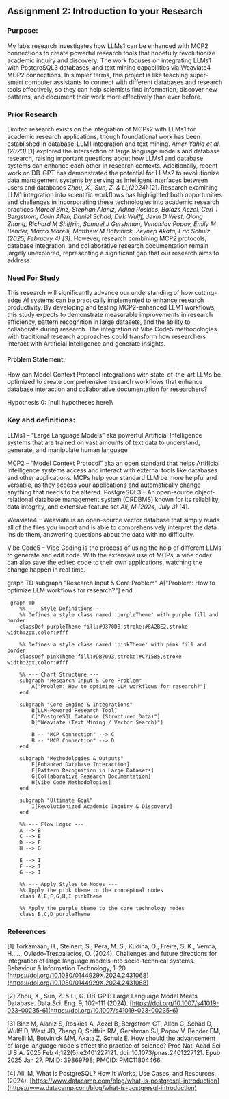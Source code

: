 ## Assignment 2: Introduction to your Research

### Purpose: 

My lab’s research investigates how LLMs1 can be enhanced with MCP2 connections to create powerful research tools that hopefully revolutionize academic inquiry and discovery. The work focuses on integrating LLMs1 with PostgreSQL3 databases, and text mining capabilities via Weaviate4 MCP2 connections. In simpler terms, this project is like teaching super-smart computer assistants to connect with different databases and research tools effectively, so they can help scientists find information, discover new patterns, and document their work more effectively than ever before.


### Prior Research

 Limited research exists on the integration of MCPs2 with LLMs1 for academic research applications, though foundational work has been established in database-LLM1 integration and text mining. _Amer-Yahia et al. (2023)_ [1] explored the intersection of large language models and database research, raising important questions about how LLMs1 and database systems can enhance each other in research contexts. Additionally, recent work on DB-GPT has demonstrated the potential for LLMs2 to revolutionize data management systems by serving as intelligent interfaces between users and databases _Zhou, X., Sun, Z. & Li,(2024)_ [2]. Research examining LLM1 integration into scientific workflows has highlighted both opportunities and challenges in incorporating these technologies into academic research practices _Marcel Binz, Stephan Alaniz, Adina Roskies, Balazs Aczel, Carl T Bergstrom, Colin Allen, Daniel Schad, Dirk Wulff, Jevin D West, Qiong Zhang, Richard M Shiffrin, Samuel J Gershman, Vencislav Popov, Emily M Bender, Marco Marelli, Matthew M Botvinick, Zeynep Akata, Eric Schulz (2025, February 4) [3]_. However, research combining MCP2 protocols, database integration, and collaborative research documentation remain largely unexplored, representing a significant gap that our research aims to address.

### Need For Study 

This research will significantly advance our understanding of how cutting-edge AI systems can be practically implemented to enhance research productivity. By developing and testing MCP2-enhanced LLM1 workflows, this study expects to demonstrate measurable improvements in research efficiency, pattern recognition in large datasets, and the ability to collaborate during research. The integration of Vibe Code5 methodologies with traditional research approaches could transform how researchers interact with Artificial Intelligence and generate insights.

#### Problem Statement: 

How can Model Context Protocol integrations with state-of-the-art LLMs be optimized to create comprehensive research workflows that enhance database interaction  and collaborative documentation for researchers?

Hypothesis 0: [null hypotheses here]\

### Key and definitions:
LLMs1 – “Large Language Models” aka powerful Artificial Intelligence systems that are trained on vast amounts of text data to understand, generate, and manipulate human language

MCP2 – “Model Context Protocol” aka an open standard that helps Artificial Intelligence systems access and interact with external tools like databases and other applications. MCPs help your standard LLM be more helpful and versatile, as they access your applications and automatically change anything that needs to be altered.
PostgreSQL3 – An open-source object-relational database management system (ORDBMS) known for its reliability, data integrity, and extensive feature set _Ali, M (2024, July 3)_ [4].

Weaviate4 – Weaviate is an open-source vector database that simply reads all of the files you import and is able to comprehensively interpret the data inside them, answering questions about the data with no difficulty.

Vibe Code5 – Vibe Coding is the process of using the help of different LLMs to generate and edit code. With the extensive use of MCPs, a vibe coder can also save the edited code to their own applications, watching the change happen in real time.

graph TD
    subgraph "Research Input & Core Problem"
        A["Problem: How to optimize LLM workflows for research?"]
    end

```mermaid
 graph TD
    %% --- Style Definitions ---
    %% Defines a style class named 'purpleTheme' with purple fill and border
    classDef purpleTheme fill:#9370DB,stroke:#8A2BE2,stroke-width:2px,color:#fff
    
    %% Defines a style class named 'pinkTheme' with pink fill and border
    classDef pinkTheme fill:#DB7093,stroke:#C71585,stroke-width:2px,color:#fff

    %% --- Chart Structure ---
    subgraph "Research Input & Core Problem"
        A["Problem: How to optimize LLM workflows for research?"]
    end

    subgraph "Core Engine & Integrations"
        B[LLM-Powered Research Tool]
        C["PostgreSQL Database (Structured Data)"]
        D["Weaviate (Text Mining / Vector Search)"]
        
        B -- "MCP Connection" --> C
        B -- "MCP Connection" --> D
    end
    
    subgraph "Methodologies & Outputs"
        E[Enhanced Database Interaction]
        F[Pattern Recognition in Large Datasets]
        G[Collaborative Research Documentation]
        H[Vibe Code Methodologies]
    end

    subgraph "Ultimate Goal"
        I[Revolutionized Academic Inquiry & Discovery]
    end
    
    %% --- Flow Logic ---
    A --> B
    C --> E
    D --> F
    H --> G
    
    E --> I
    F --> I
    G --> I

    %% --- Apply Styles to Nodes ---
    %% Apply the pink theme to the conceptual nodes
    class A,E,F,G,H,I pinkTheme
    
    %% Apply the purple theme to the core technology nodes
    class B,C,D purpleTheme
```


### References

[1] Torkamaan, H., Steinert, S., Pera, M. S., Kudina, O., Freire, S. K., Verma, H., … Oviedo-Trespalacios, O. (2024). Challenges and future directions for integration of large language models into socio-technical systems. Behaviour & Information Technology, 1–20. [https://doi.org/10.1080/0144929X.2024.2431068](https://doi.org/10.1080/0144929X.2024.2431068)

[2] Zhou, X., Sun, Z. & Li, G. DB-GPT: Large Language Model Meets Database. Data Sci. Eng. 9, 102–111 (2024). [https://doi.org/10.1007/s41019-023-00235-6](https://doi.org/10.1007/s41019-023-00235-6)

[3] Binz M, Alaniz S, Roskies A, Aczel B, Bergstrom CT, Allen C, Schad D, Wulff D, West JD, Zhang Q, Shiffrin RM, Gershman SJ, Popov V, Bender EM, Marelli M, Botvinick MM, Akata Z, Schulz E. How should the advancement of large language models affect the practice of science? Proc Natl Acad Sci U S A. 2025 Feb 4;122(5):e2401227121. doi: 10.1073/pnas.2401227121. Epub 2025 Jan 27. PMID: 39869798; PMCID: PMC11804466.

[4] Ali, M, What Is PostgreSQL? How It Works, Use Cases, and Resources, (2024). [https://www.datacamp.com/blog/what-is-postgresql-introduction](https://www.datacamp.com/blog/what-is-postgresql-introduction)
